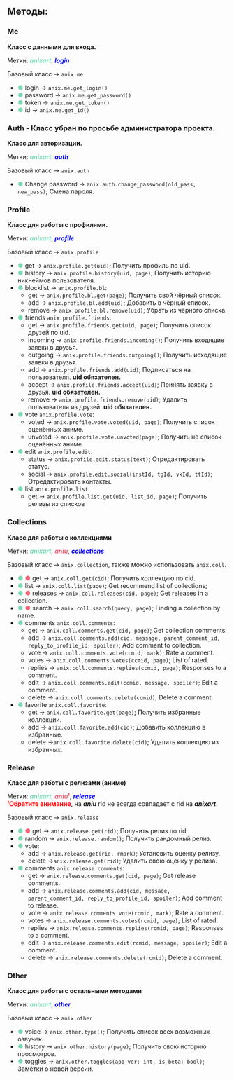 ## Методы:


### Me
**Класс с данными для входа.** 

Метки: <span style="color:#7CD9B4">**_anixart_**</span>, <span style="color:blue">**_login_**</span>

Базовый класс -> `anix.me`

* <span style="color:#7CD9B4">●</span> login -> `anix.me.get_login()`
* <span style="color:#7CD9B4">●</span> password -> `anix.me.get_password()`
* <span style="color:#7CD9B4">●</span> token -> `anix.me.get_token()`
* <span style="color:#7CD9B4">●</span> id -> `anix.me.get_id()`

### Auth - Класс убран по просьбе администратора проекта.
**Класс для авторизации.** 

Метки: <span style="color:#7CD9B4">**_anixart_**</span>, <span style="color:blue">**_auth_**</span>

Базовый класс -> `anix.auth`

- <span style="color:#7CD9B4">●</span> Change password -> `anix.auth.change_password(old_pass, new_pass)`; Смена пароля.

### Profile
**Класс для работы с профилями.** 

Метки: <span style="color:#7CD9B4">**_anixart_**</span>, <span style="color:blue">**_profile_**</span>

Базовый класс -> `anix.profile`

- <span style="color:#7CD9B4">●</span> get -> `anix.profile.get(uid)`; Получить профиль по uid.
- <span style="color:#7CD9B4">●</span> history -> `anix.profile.history(uid, page)`; Получить историю никнеймов пользователя.
- <span style="color:#7CD9B4">●</span> blocklist  -> `anix.profile.bl`:
     * get -> `anix.profile.bl.get(page)`; Получить свой чёрный список.
     * add -> `anix.profile.bl.add(uid)`; Добавить в чёрный список.
     * remove -> `anix.profile.bl.remove(uid)`; Убрать из чёрного списка.
- <span style="color:#7CD9B4">●</span> friends `anix.profile.friends`: 
     * get -> `anix.profile.friends.get(uid, page)`; Получить список друзей по uid.
     * incoming -> `anix.profile.friends.incoming()`; Получить входящие заявки в друзья.
     * outgoing -> `anix.profile.friends.outgoing()`; Получить исходящие заявки в друзья.
     * add -> `anix.profile.friends.add(uid)`; Подписаться на пользователя. **uid обязателен.** 
     * accept -> `anix.profile.friends.accept(uid)`; Принять заявку в друзья. **uid обязателен.**
     * remove -> `anix.profile.friends.remove(uid)`; Удалить пользователя из друзей. **uid обязателен.**
- <span style="color:#7CD9B4">●</span> vote `anix.profile.vote`: 
     * voted -> `anix.profile.vote.voted(uid, page)`; Получить список оценённых аниме. 
     * unvoted -> `anix.profile.vote.unvoted(page)`; Получить не список оценённых аниме. 
- <span style="color:#7CD9B4">●</span> edit `anix.profile.edit`: 
     * status -> `anix.profile.edit.status(text)`; Отредактировать статус.
     * social -> `anix.profile.edit.social(instId, tgId, vkId, ttId)`; Отредактировать контакты.
- <span style="color:#7CD9B4">●</span> list `anix.profile.list`:
    * get -> `anix.profile.list.get(uid, list_id, page)`; Получить релизы из списков
### Collections
**Класс для работы с коллекциями** 

Метки: <span style="color:#7CD9B4">**_anixart_**</span>, <span style="color:#F36374">**_aniu_**</span>, <span style="color:blue">**_collections_**</span>

Базовый класс -> `anix.collection`, также можно использовать `anix.coll`.

- <span style="color:#7CD9B4">●</span> <span style="color:#F36374">●</span> get -> `anix.coll.get(cid)`; Получить коллекцию по cid.
- <span style="color:#7CD9B4">●</span> list -> `anix.coll.list(page)`; Get recommend list of collections;
- <span style="color:#7CD9B4">●</span> <span style="color:#F36374">●</span> releases -> `anix.coll.releases(cid, page)`; Get releases in a collection.
- <span style="color:#7CD9B4">●</span> <span style="color:#F36374">●</span> search -> `anix.coll.search(query, page)`; Finding a collection by name.
- <span style="color:#7CD9B4">●</span> comments `anix.coll.comments`:
     * get -> `anix.coll.comments.get(cid, page)`; Get collection comments.
     * add -> `anix.coll.comments.add(cid, message, parent_comment_id, reply_to_profile_id, spoiler)`; Add comment to collection.
     * vote -> `anix.coll.comments.vote(ccmid, mark)`; Rate a comment.
     * votes -> `anix.coll.comments.votes(ccmid, page)`; List of rated.
     * replies -> `anix.coll.comments.replies(ccmid, page)`; Responses to a comment.
     * edit -> `anix.coll.comments.edit(ccmid, message, spoiler)`; Edit a comment.
     * delete -> `anix.coll.comments.delete(ccmid)`; Delete a comment.
- <span style="color:#7CD9B4">●</span> favorite `anix.coll.favorite`:
    * get -> `anix.coll.favorite.get(page)`; Получить избранные коллекции.
    * add -> `anix.coll.favorite.add(cid)`; Добавить коллекцию в избранные.
    * delete ->`anix.coll.favorite.delete(cid)`; Удалить коллекцию из избранных.
  
  
### Release
**Класс для работы с релизами (аниме)**

Метки: <span style="color:#7CD9B4">**_anixart_**</span>, <span style="color:#F36374">**_aniu_**</span><span style="color:red">¹</span>, <span style="color:blue">**_release_**</span>
<br>
<span style="color:red">¹**Обратите внимание**</span>, на _**aniu**_ rid не всегда совпадает с rid на **_anixart_**.

Базовый класс -> `anix.release`

- <span style="color:#7CD9B4">●</span> <span style="color:#F36374">●</span> get -> `anix.release.get(rid)`; Получить релиз по rid.
- <span style="color:#7CD9B4">●</span> random -> `anix.release.random()`; Получить рандомный релиз.
- <span style="color:#7CD9B4">●</span> vote:
     * add -> `anix.release.get(rid, rmark)`; Установить оценку релизу.
     * delete ->`anix.release.get(rid)`; Удалить свою оценку у релиза.
- <span style="color:#7CD9B4">●</span> comments `anix.release.comments`:
     * get -> `anix.release.comments.get(cid, page)`; Get release comments.
     * add -> `anix.release.comments.add(cid, message, parent_comment_id, reply_to_profile_id, spoiler)`; Add comment to release.
     * vote -> `anix.release.comments.vote(rcmid, mark)`; Rate a comment.
     * votes -> `anix.release.comments.votes(rcmid, page)`; List of rated.
     * replies -> `anix.release.comments.replies(rcmid, page)`; Responses to a comment.
     * edit -> `anix.release.comments.edit(rcmid, message, spoiler)`; Edit a comment.
     * delete -> `anix.release.comments.delete(rcmid)`; Delete a comment.

### Other
**Класс для работы с остальными методами** 

Метки: <span style="color:#7CD9B4">**_anixart_**</span>, <span style="color:blue">**_other_**</span>

Базовый класс -> `anix.other`

- <span style="color:#7CD9B4">●</span> voice -> `anix.other.type()`; Получить список всех возможных озвучек.
- <span style="color:#7CD9B4">●</span> history -> `anix.other.history(page)`; Получить свою историю просмотров.
- <span style="color:#7CD9B4">●</span> toggles -> `anix.other.toggles(app_ver: int, is_beta: bool)`; Заметки о новой версии.
